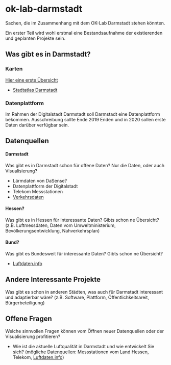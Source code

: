 # ok-lab-darmstadt
Sachen, die im Zusammenhang mit dem OK-Lab Darmstadt stehen könnten.

Ein erster Teil wird wohl erstmal eine Bestandsaufnahme der existierenden und geplanten Projekte sein.

## Was gibt es in Darmstadt?
### Karten
[Hier eine erste Übersicht](https://der-spielmann.eu/index.php/12-karten-von-darmstadt-und-hessen)
* [Stadtatlas Darmstadt](https://stadtatlas.darmstadt.de/)

### Datenplattform
Im Rahmen der Digitalstadt Darmstadt soll Darmstadt eine Datenplattform bekommen. Ausschreibung sollte Ende 2019 Enden und in 2020 sollen erste Daten darüber verfügbar sein.

## Datenquellen
#### Darmstadt
Was gibt es in Darmstadt schon für offene Daten? Nur die Daten, oder auch Visualisierung?
* Lärmdaten von DaSense?
* Datenplattform der Digitalstadt
* Telekom Messstationen
* [Verkehrsdaten](https://darmstadt.ui-traffic.de/)


#### Hessen?
Was gibt es in Hessen für interessante Daten? Gibts schon ne Übersicht? (z.B. Luftmessdaten, Daten vom Umweltministerium, Bevölkerungsentwicklung, Nahverkehrsplan)

#### Bund?
Was gibt es Bundesweit für interessante Daten? Gibts schon ne Übersicht?
* [Luftdaten.info](https://luftdaten.info/)

## Andere Interessante Projekte
Was gibt es schon in anderen Städten, was auch für Darmstadt interessant und adaptierbar wäre? (z.B. Software, Plattform, Öffentlichkeitsareit, Bürgerbeteiligung)

## Offene Fragen
Welche sinnvollen Fragen können vom Öffnen neuer Datenquellen oder der Visualisierung profitieren?
* Wie ist die aktuelle Luftqualität in Darmstadt und wie entwickelt Sie sich? (mögliche Datenquellen: Messstationen vom Land Hessen, Telekom, [Luftdaten.info](https://luftdaten.info/))
